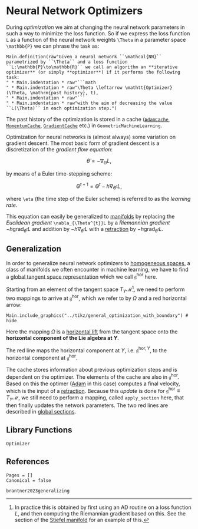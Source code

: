 # Neural Network Optimizers

During *optimization* we aim at changing the neural network parameters in such a way to minimize the loss function. So if we express the loss function ``L`` as a function of the neural network weights ``\Theta`` in a parameter space ``\mathbb{P}`` we can phrase the task as: 

```@eval
Main.definition(raw"Given a neural network ``\mathcal{NN}`` parametrized by ``\Theta`` and a loss function ``L:\mathbb{P}\to\mathbb{R}`` we call an algorithm an **iterative optimizer** (or simply **optimizer**) if it performs the following task:
" * Main.indentation * raw"```math
" * Main.indentation * raw"\Theta \leftarrow \mathtt{Optimizer}(\Theta, \mathrm{past history}, t),
" * Main.indentation * raw"```
" * Main.indentation * raw"with the aim of decreasing the value ``L(\Theta)`` in each optimization step.")
```

The past history of the optimization is stored in a cache ([`AdamCache`](@ref), [`MomentumCache`](@ref), [`GradientCache`](@ref) etc.) in `GeometricMachineLearning`.

Optimization for neural networks is (almost always) some variation on gradient descent. The most basic form of gradient descent is a discretization of the *gradient flow equation*:

```math
\dot{\theta} = -\nabla_\Theta{}L,
```
by means of a Euler time-stepping scheme: 
```math
\Theta^{t+1} = \Theta^{t} - h\nabla_{\Theta^{t}}L,
```
where ``\eta`` (the time step of the Euler scheme) is referred to as the *learning rate*. 

This equation can easily be generalized to [manifolds](@ref "(Matrix) Manifolds") by replacing the *Euclidean gradient* ``\nabla_{\Theta^{t}}L`` by a *Riemannian gradient* $-h\mathrm{grad}_{\theta^{t}}L$ and addition by $-h\nabla_{\theta^{t}}L$ with a [retraction](../optimizers/manifold_related/retractions.md) by $-h\mathrm{grad}_{\theta^{t}}L$.

## Generalization

In order to generalize neural network optimizers to [homogeneous spaces](@ref "Homogeneous Spaces"), a class of manifolds we often encounter in machine learning, we have to find a [global tangent space representation](@ref "Global Tangent Spaces") which we call $\mathfrak{g}^\mathrm{hor}$ here. 

Starting from an element of the tangent space $T_Y\mathcal{M}$[^1], we need to perform two mappings to arrive at $\mathfrak{g}^\mathrm{hor}$, which we refer to by $\Omega$ and a red horizontal arrow:

[^1]: In practice this is obtained by first using an AD routine on a loss function $L$, and then computing the Riemannian gradient based on this. See the section of the [Stiefel manifold](@ref "The Stiefel Manifold") for an example of this.

```@example
Main.include_graphics("../tikz/general_optimization_with_boundary") # hide
```

Here the mapping $\Omega$ is a [horizontal lift](manifold_related/horizontal_lift.md) from the tangent space onto the **horizontal component of the Lie algebra at $Y$**. 

The red line maps the horizontal component at $Y$, i.e. $\mathfrak{g}^{\mathrm{hor},Y}$, to the horizontal component at $\mathfrak{g}^\mathrm{hor}$.

The $\mathrm{cache}$ stores information about previous optimization steps and is dependent on the optimizer. The elements of the $\mathrm{cache}$ are also in $\mathfrak{g}^\mathrm{hor}$. Based on this the optimer ([Adam](optimizers/adam_optimizer.md) in this case) computes a final velocity, which is the input of a [retraction](optimizers/manifold_related/retractions.md). Because this *update* is done for $\mathfrak{g}^{\mathrm{hor}}\equiv{}T_Y\mathcal{M}$, we still need to perform a mapping, called `apply_section` here, that then finally updates the network parameters. The two red lines are described in [global sections](@ref "Global Sections").

## Library Functions

```@docs; canonical = false
Optimizer
```

## References 

```@bibliography
Pages = []
Canonical = false

brantner2023generalizing
```